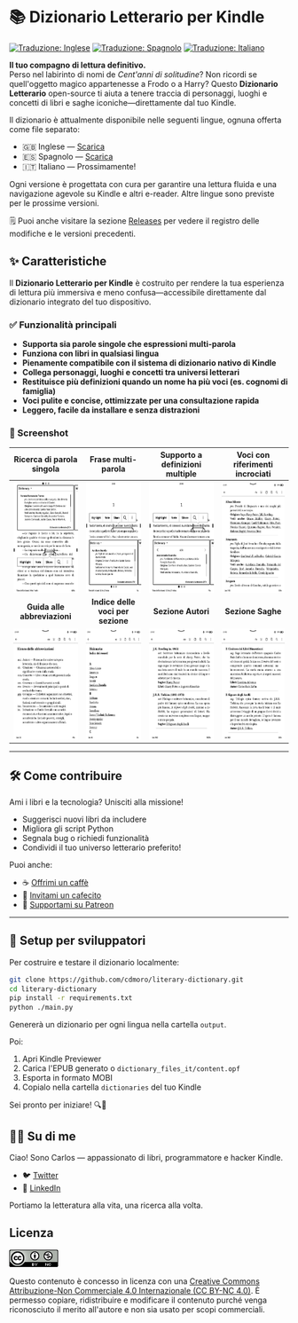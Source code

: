 # 📚 Dizionario Letterario per Kindle

[![Traduzione: Inglese](https://img.shields.io/badge/translation-en-blue.svg)](README.md)
[![Traduzione: Spagnolo](https://img.shields.io/badge/translation-es-red.svg)](README.es.md)
[![Traduzione: Italiano](https://img.shields.io/badge/translation-it-green.svg)](README.it.md)

**Il tuo compagno di lettura definitivo.**  
Perso nel labirinto di nomi de _Cent'anni di solitudine_? Non ricordi se quell'oggetto magico appartenesse a Frodo o a Harry? Questo **Dizionario Letterario** open-source ti aiuta a tenere traccia di personaggi, luoghi e concetti di libri e saghe iconiche—direttamente dal tuo Kindle.

Il dizionario è attualmente disponibile nelle seguenti lingue, ognuna offerta come file separato:

- 🇬🇧 Inglese — [Scarica](https://github.com/cdmoro/literary-dictionary/releases/download/v1.0.0/Bonadeo.Carlos.-.Diccionario.Literario.EN.v1.0.0.mobi)
- 🇪🇸 Spagnolo — [Scarica](https://github.com/cdmoro/literary-dictionary/releases/download/v1.0.0/Bonadeo.Carlos.-.Diccionario.Literario.ES.v1.0.0.mobi)
- 🇮🇹 Italiano — Prossimamente!

Ogni versione è progettata con cura per garantire una lettura fluida e una navigazione agevole su Kindle e altri e-reader. Altre lingue sono previste per le prossime versioni.

🗒️ Puoi anche visitare la sezione [Releases](https://github.com/cdmoro/literary-dictionary/releases) per vedere il registro delle modifiche e le versioni precedenti.

## ✨ Caratteristiche

Il **Dizionario Letterario per Kindle** è costruito per rendere la tua esperienza di lettura più immersiva e meno confusa—accessibile direttamente dal dizionario integrato del tuo dispositivo.

### ✅ Funzionalità principali

- **Supporta sia parole singole che espressioni multi-parola**  
- **Funziona con libri in qualsiasi lingua**
- **Pienamente compatibile con il sistema di dizionario nativo di Kindle**
- **Collega personaggi, luoghi e concetti tra universi letterari**
- **Restituisce più definizioni quando un nome ha più voci (es. cognomi di famiglia)**
- **Voci pulite e concise, ottimizzate per una consultazione rapida**
- **Leggero, facile da installare e senza distrazioni**

### 📸 Screenshot

| Ricerca di parola singola | Frase multi-parola | Supporto a definizioni multiple | Voci con riferimenti incrociati |
|:--------------------------:|:------------------:|:------------------------------:|:------------------------------:|
|<img src="./screenshots/it/01_definition.png" height="200px">|<img src="./screenshots/it/02_definition_group_of_words.png" height="200px">|<img src="./screenshots/it/03_multiple_definitions.png" height="200px">|<img src="./screenshots/it/04_dict.png" height="200px">|
| **Guida alle abbreviazioni** | **Indice delle voci per sezione** | **Sezione Autori** | **Sezione Saghe** |
|<img src="./screenshots/it/05_abbr_guide.png" height="200px">|<img src="./screenshots/it/06_entry_index.png" height="200px">|<img src="./screenshots/it/07_authors.png" height="200px">|<img src="./screenshots/it/08_sagas.png" height="200px">|

---

## 🛠️ Come contribuire

Ami i libri e la tecnologia? Unisciti alla missione!

- Suggerisci nuovi libri da includere
- Migliora gli script Python
- Segnala bug o richiedi funzionalità
- Condividi il tuo universo letterario preferito!

Puoi anche:
- ☕ [Offrimi un caffè](https://buymeacoffee.com/cdmoro)
- 🧉 [Invitami un cafecito](http://cafecito.app/cdmoro)
- 🎁 [Supportami su Patreon](https://patreon.com/cdmoro)

---

## 🧪 Setup per sviluppatori

Per costruire e testare il dizionario localmente:

```bash
git clone https://github.com/cdmoro/literary-dictionary.git
cd literary-dictionary
pip install -r requirements.txt
python ./main.py
```

Genererà un dizionario per ogni lingua nella cartella `output`.

Poi:

1. Apri Kindle Previewer  
2. Carica l'EPUB generato o `dictionary_files_it/content.opf`  
3. Esporta in formato MOBI  
4. Copialo nella cartella `dictionaries` del tuo Kindle  

Sei pronto per iniziare! 🔍📖

## 🙋‍♂️ Su di me

Ciao! Sono Carlos — appassionato di libri, programmatore e hacker Kindle.

- 🐦 [Twitter](https://twitter.com/CarlosBonadeo)
- 💼 [LinkedIn](https://www.linkedin.com/in/cdbonadeo/)

Portiamo la letteratura alla vita, una ricerca alla volta.

## Licenza

![CC BY-NC-SA](assets/cc_banner.png)

Questo contenuto è concesso in licenza con una <a href="https://creativecommons.org/licenses/by-nc/4.0/">Creative Commons Attribuzione-Non Commerciale 4.0 Internazionale (CC BY-NC 4.0)</a>. È permesso copiare, ridistribuire e modificare il contenuto purché venga riconosciuto il merito all'autore e non sia usato per scopi commerciali.
